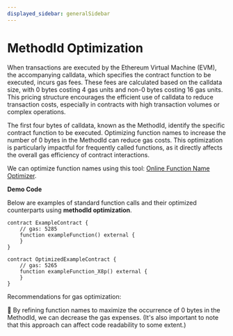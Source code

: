 ```yaml
---
displayed_sidebar: generalSidebar
---
```


# MethodId Optimization

When transactions are executed by the Ethereum Virtual Machine (EVM), the accompanying calldata, which specifies the contract function to be executed, incurs gas fees. These fees are calculated based on the calldata size, with 0 bytes costing 4 gas units and non-0 bytes costing 16 gas units. This pricing structure encourages the efficient use of calldata to reduce transaction costs, especially in contracts with high transaction volumes or complex operations.

The first four bytes of calldata, known as the MethodId, identify the specific contract function to be executed. Optimizing function names to increase the number of 0 bytes in the MethodId can reduce gas costs. This optimization is particularly impactful for frequently called functions, as it directly affects the overall gas efficiency of contract interactions.

We can optimize function names using this tool: [Online Function Name Optimizer](https://emn178.github.io/solidity-optimize-name/).

**Demo Code**

Below are examples of standard function calls and their optimized counterparts using **methodId optimization**.

```solidity
contract ExampleContract {
    // gas: 5285
    function exampleFunction() external {
    }
}

contract OptimizedExampleContract {
    // gas: 5265
    function exampleFunction_X8p() external {
    }
}
```

Recommendations for gas optimization:

🌟 By refining function names to maximize the occurrence of 0 bytes in the MethodId, we can decrease the gas expenses. (It's also important to note that this approach can affect code readability to some extent.)
